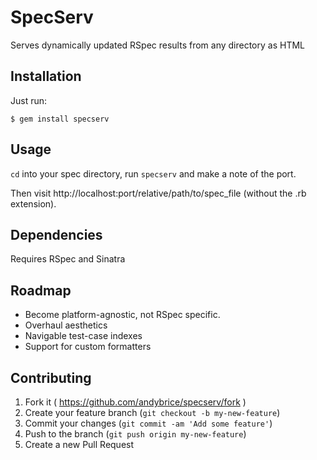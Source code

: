 SpecServ
========

Serves dynamically updated RSpec results from any directory as HTML

## Installation ##

Just run:

    $ gem install specserv

## Usage ##

`cd` into your spec directory, run `specserv` and make a note of the port.

Then visit http://localhost:port/relative/path/to/spec_file (without the .rb extension).

## Dependencies ##

Requires RSpec and Sinatra

## Roadmap ##

- Become platform-agnostic, not RSpec specific.
- Overhaul aesthetics
- Navigable test-case indexes
- Support for custom formatters

## Contributing ##

1. Fork it ( https://github.com/andybrice/specserv/fork )
2. Create your feature branch (`git checkout -b my-new-feature`)
3. Commit your changes (`git commit -am 'Add some feature'`)
4. Push to the branch (`git push origin my-new-feature`)
5. Create a new Pull Request